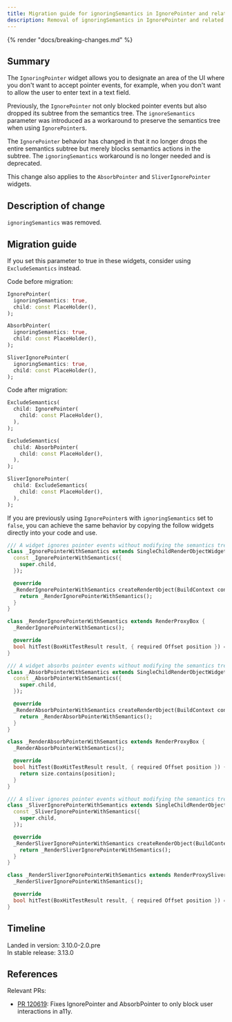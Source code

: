 ```yaml
---
title: Migration guide for ignoringSemantics in IgnorePointer and related classes
description: Removal of ignoringSemantics in IgnorePointer and related classes.
---
```


{% render "docs/breaking-changes.md" %}

## Summary

The `IgnoringPointer` widget allows you to designate an area of the UI
where you don't want to accept pointer events, for example, when
you don't want to allow the user to enter text in a text field.

Previously, the `IgnorePointer` not only blocked pointer events but also
dropped its subtree from the semantics tree. The `ignoreSemantics` parameter
was introduced as a workaround to preserve the semantics tree when using
`IgnorePointer`s.

The `IgnorePointer` behavior has changed in that it no longer drops
the entire semantics subtree but merely blocks semantics actions in the
subtree. The `ignoringSemantics` workaround is no longer needed and is
deprecated.

This change also applies to the `AbsorbPointer` and
`SliverIgnorePointer` widgets.

## Description of change

`ignoringSemantics` was removed.

## Migration guide

If you set this parameter to true in these widgets, consider using
`ExcludeSemantics` instead.

Code before migration:

```dart
IgnorePointer(
  ignoringSemantics: true,
  child: const PlaceHolder(),
);

AbsorbPointer(
  ignoringSemantics: true,
  child: const PlaceHolder(),
);

SliverIgnorePointer(
  ignoringSemantics: true,
  child: const PlaceHolder(),
);
```

Code after migration:

```dart
ExcludeSemantics(
  child: IgnorePointer(
    child: const PlaceHolder(),
  ),
);

ExcludeSemantics(
  child: AbsorbPointer(
    child: const PlaceHolder(),
  ),
);

SliverIgnorePointer(
  child: ExcludeSemantics(
    child: const PlaceHolder(),
  ),
);
```

If you are previously using `IgnorePointer`s with `ignoringSemantics` set to `false`,
you can achieve the same behavior by copying the follow widgets directly into your
code and use.

```dart
/// A widget ignores pointer events without modifying the semantics tree.
class _IgnorePointerWithSemantics extends SingleChildRenderObjectWidget {
  const _IgnorePointerWithSemantics({
    super.child,
  });

  @override
  _RenderIgnorePointerWithSemantics createRenderObject(BuildContext context) {
    return _RenderIgnorePointerWithSemantics();
  }
}

class _RenderIgnorePointerWithSemantics extends RenderProxyBox {
  _RenderIgnorePointerWithSemantics();

  @override
  bool hitTest(BoxHitTestResult result, { required Offset position }) => false;
}

/// A widget absorbs pointer events without modifying the semantics tree.
class _AbsorbPointerWithSemantics extends SingleChildRenderObjectWidget {
  const _AbsorbPointerWithSemantics({
    super.child,
  });

  @override
  _RenderAbsorbPointerWithSemantics createRenderObject(BuildContext context) {
    return _RenderAbsorbPointerWithSemantics();
  }
}

class _RenderAbsorbPointerWithSemantics extends RenderProxyBox {
  _RenderAbsorbPointerWithSemantics();

  @override
  bool hitTest(BoxHitTestResult result, { required Offset position }) {
    return size.contains(position);
  }
}

/// A sliver ignores pointer events without modifying the semantics tree.
class _SliverIgnorePointerWithSemantics extends SingleChildRenderObjectWidget {
  const _SliverIgnorePointerWithSemantics({
    super.child,
  });

  @override
  _RenderSliverIgnorePointerWithSemantics createRenderObject(BuildContext context) {
    return _RenderSliverIgnorePointerWithSemantics();
  }
}

class _RenderSliverIgnorePointerWithSemantics extends RenderProxySliver {
  _RenderSliverIgnorePointerWithSemantics();

  @override
  bool hitTest(BoxHitTestResult result, { required Offset position }) => false;
}
```

## Timeline

Landed in version: 3.10.0-2.0.pre<br>
In stable release: 3.13.0

## References

Relevant PRs:

* [PR 120619][]: Fixes IgnorePointer and AbsorbPointer to only block user
  interactions in a11y.

[PR 120619]: {{site.repo.flutter}}/pull/120619
[`IgnorePointer`]: {{site.api}}/flutter/widgets/IgnorePointer-class.html
[`AbsorbPointer`]: {{site.api}}/flutter/widgets/AbsorbPointer-class.html
[`SliverIgnorePointer`]: {{site.api}}/flutter/widgets/SliverIgnorePointer-class.html
[`RenderSliverIgnorePointer`]: {{site.api}}/flutter/rendering/RenderSliverIgnorePointer-class.html
[`RenderIgnorePointer`]: {{site.api}}/flutter/rendering/RenderIgnorePointer-class.html
[`RenderAbsorbPointer`]: {{site.api}}/flutter/rendering/RenderAbsorbPointer-class.html
